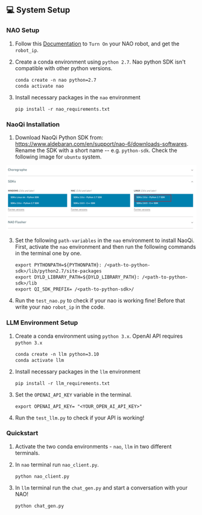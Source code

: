 ## 💻 System Setup

### NAO Setup

1. Follow this [Documentation](http://doc.aldebaran.com/2-8/family/nao_user_guide/index.html) to `Turn On` your NAO robot, and get the `robot_ip`.

2. Create a conda environment using `python 2.7`. Nao python SDK isn't compatible with other python versions.

    ```
    conda create -n nao python=2.7
    conda activate nao
    ```
3. Install necessary packages in the `nao` environment

    ```
    pip install -r nao_requirements.txt
    ```

### NaoQi Installation

1. Download NaoQi Python SDK from: https://www.aldebaran.com/en/support/nao-6/downloads-softwares. Rename the SDK with a short name -- e.g. `python-sdk`. Check the following image for `ubuntu` system.

![NAOQi Install](./images/nao.png)

3. Set the following `path-variables` in the `nao` environment to install NaoQi. First, activate the `nao` environment and then run the following commands in the terminal one by one.

    ```
    export PYTHONPATH=${PYTHONPATH}: /<path-to-python-sdk>/lib/python2.7/site-packages 
    export DYLD_LIBRARY_PATH=${DYLD_LIBRARY_PATH}: /<path-to-python-sdk>/lib
    export QI_SDK_PREFIX= /<path-to-python-sdk>/
    ```

4. Run the `test_nao.py` to check if your nao is working fine!  Before that write your nao `robot_ip` in the code.

### LLM Environment Setup

1. Create a conda environment using `python 3.x`. OpenAI API requires `python 3.x`

    ```
    conda create -n llm python=3.10
    conda activate llm
    ```
2. Install necessary packages in the `llm` environment

    ```
    pip install -r llm_requirements.txt
    ```

3. Set the `OPENAI_API_KEY` variable in the terminal.

    ```
    export OPENAI_API_KEY= "<YOUR_OPEN_AI_API_KEY>"
    ```

4. Run the `test_llm.py` to check if your API is working!


### Quickstart
1. Activate the two conda environments - `nao`, `llm` in two different terminals.

2. In `nao` terminal run `nao_client.py`.

    ```
    python nao_client.py
    ```

3. In `llm` terminal run the `chat_gen.py` and start a conversation with your NAO!

    ```
    python chat_gen.py
    ```